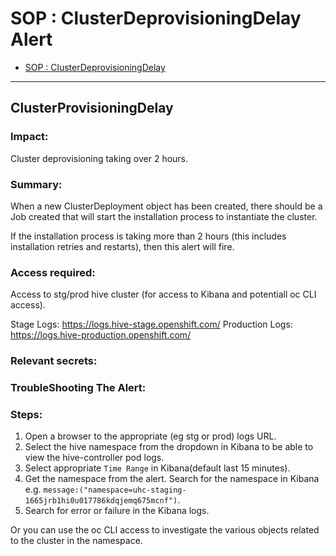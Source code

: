 # SOP : ClusterDeprovisioningDelay Alert

<!-- TOC depthTo:2 -->

- [SOP : ClusterDeprovisioningDelay](#clusterdeprovisioningdelay)

<!-- /TOC -->

---

## ClusterProvisioningDelay

### Impact:
Cluster deprovisioning taking over 2 hours.

### Summary:
When a new ClusterDeployment object has been created, there should be a Job created that will start the installation process to instantiate the cluster.

If the installation process is taking more than 2 hours (this includes installation retries and restarts), then this alert will fire.

### Access required:
Access to stg/prod hive cluster (for access to Kibana and potentiall oc CLI access).

Stage Logs: 		https://logs.hive-stage.openshift.com/
Production Logs: 	https://logs.hive-production.openshift.com/

### Relevant secrets:

### TroubleShooting The Alert:
### Steps:
1. Open a browser to the appropriate (eg stg or prod) logs URL.
2. Select the hive namespace from the dropdown in Kibana to be able to view the hive-controller pod logs.
3. Select appropriate `Time Range` in Kibana(default last 15 minutes).
3. Get the namespace from the alert. Search for the namespace in Kibana e.g. `message:("namespace=uhc-staging-1665jrb1hi0u017786kdqjemq675mcnf")`.
4. Search for error or failure in the Kibana logs.

Or you can use the oc CLI access to investigate the various objects related to the cluster in the namespace.


